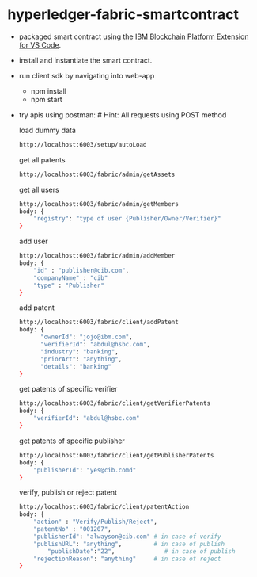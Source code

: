 # hyperledger-fabric-smartcontract 

* packaged smart contract using the [IBM Blockchain Platform Extension for VS Code](https://marketplace.visualstudio.com/items?itemName=IBMBlockchain.ibm-blockchain-platform).
* install and instantiate the smart contract.
* run client sdk by navigating into web-app 
  * npm install
  * npm start  
* try apis using postman: 
        # Hint: All requests using POST method

	load dummy data
	
	```bash
	http://localhost:6003/setup/autoLoad 
	``` 
	get all patents
	
	```bash
	http://localhost:6003/fabric/admin/getAssets
	``` 
	
	get all users
	
	```bash
	http://localhost:6003/fabric/admin/getMembers 
	body: {  
	    "registry": "type of user {Publisher/Owner/Verifier}"  
	}
	``` 
	
	add user
	
	```bash
	http://localhost:6003/fabric/admin/addMember  
	body: {  
		"id" : "publisher@cib.com",  
		"companyName" : "cib"  
		"type" : "Publisher"  
	} 
	``` 
	add patent
	
	```bash
	http://localhost:6003/fabric/client/addPatent  
	body: {  
		  "ownerId": "jojo@ibm.com",  
		  "verifierId": "abdul@hsbc.com",  
		  "industry": "banking",  
		  "priorArt": "anything",  
		  "details": "banking"  
	} 
	``` 
	get patents of specific verifier
	
	```bash
	http://localhost:6003/fabric/client/getVerifierPatents  
	body: {  
		"verifierId": "abdul@hsbc.com"  
	}
	``` 
	
	get patents of specific publisher
	
	```bash
	http://localhost:6003/fabric/client/getPublisherPatents  
	body: {  
		"publisherId": "yes@cib.comd"  
	} 
	``` 
	verify, publish or reject patent
	
	```bash
	http://localhost:6003/fabric/client/patentAction 
	body: {  
		"action" : "Verify/Publish/Reject",  
		"patentNo" : "001207",   
		"publisherId": "alwayson@cib.com" # in case of verify
		"publishURL": "anything",         # in case of publish
	        "publishDate":"22",              # in case of publish 
		"rejectionReason": "anything"     # in case of reject
	} 
	```  
